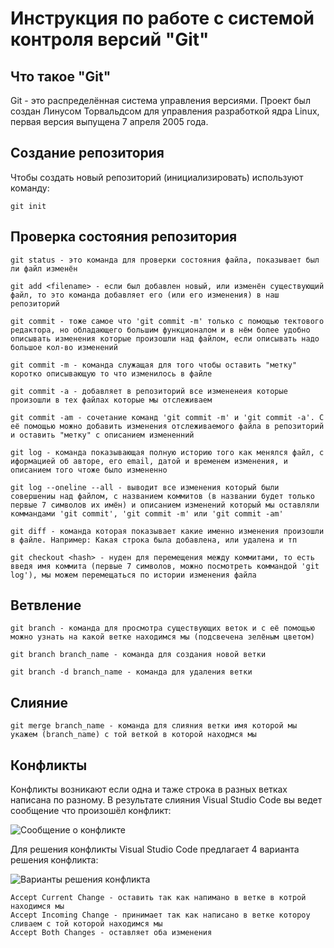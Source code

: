 # **Инструкция по работе с системой контроля версий "Git"** 

## Что такое "Git"

Git - это распределённая система управления версиями. Проект был создан Линусом Торвальдсом для управления разработкой ядра Linux, первая версия выпущена 7 апреля 2005 года.

## Создание репозитория

Чтобы создать новый репозиторий (инициализировать) используют команду:

    git init

## Проверка состояния репозитория

    git status - это команда для проверки состояния файла, показывает был ли файл изменён
    
    git add <filename> - если был добавлен новый, или изменён существующий файл, то это команда добавляет его (или его изменения) в наш репозиторий

    git commit - тоже самое что 'git commit -m' только с помощью тектового редактора, но обладающего большим функционалом и в нём более удобно описывать изменения которые произошли над файлом, если описывать надо большое кол-во изменений

    git commit -m - команда служащая для того чтобы оставить "метку" коротко описывающую то что изменилось в файле

    git commit -a - добавляет в репозиторий все измененеия которые произошли в тех файлах которые мы отслеживаем

    git commit -am - сочетание команд 'git commit -m' и 'git commit -a'. С её помощью можно добавить изменения отслеживаемого файла в репозиторий и оставить "метку" с описанием измененний

    git log - команда показывающая полную историю того как менялся файл, с иформацией об авторе, его email, датой и временем изменения, и описанием того чтоже было измененно
    
    git log --oneline --all - выводит все изменения который были совершениы над файлом, с названием коммитов (в названии будет только первые 7 символов их имён) и описанием изменений который мы оставляли коммандами 'git commit', 'git commit -m' или 'git commit -am'

    git diff - команда которая показывает какие именно изменения произошли в файле. Например: Какая строка была добавлена, или удалена и тп

    git checkout <hash> - нуден для перемещения между коммитами, то есть введя имя коммита (первые 7 символов, можно посмотреть коммандой 'git log'), мы можем перемещаться по истории изменения файла
    
## Ветвление

    git branch - команда для просмотра существующих веток и с её помощью можно узнать на какой ветке находимся мы (подсвечена зелёным цветом)

    git branch branch_name - команда для создания новой ветки
    
    git branch -d branch_name - команда для удаления ветки

## Слияние 

    git merge branch_name - команда для слияния ветки имя которой мы укажем (branch_name) с той веткой в которой находмся мы

## Конфликты

Конфликты возникают если одна и таже строка в разных ветках написана по разному. В результате слияния Visual Studio Code вы ведет сообщение что произошёл конфликт:

![Сообщение о конфликте](Konflict.png)

Для решения конфликты Visual Studio Code предлагает 4 варианта решения конфликта:

![Варианты решения конфликта](Way_solution_konflict.png)

    Accept Current Change - оставить так как напимано в ветке в котрой находимся мы
    Accept Incoming Change - принимает так как написано в ветке котороу сливаем с той которой находимся мы 
    Accept Both Changes - оставляет оба изменения
